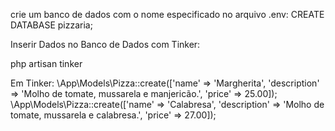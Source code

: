 crie um banco de dados com o nome especificado no arquivo .env:
CREATE DATABASE pizzaria;


Inserir Dados no Banco de Dados com Tinker:

php artisan tinker

Em Tinker:
\App\Models\Pizza::create(['name' => 'Margherita', 'description' => 'Molho de tomate, mussarela e manjericão.', 'price' => 25.00]);
\App\Models\Pizza::create(['name' => 'Calabresa', 'description' => 'Molho de tomate, mussarela e calabresa.', 'price' => 27.00]);
